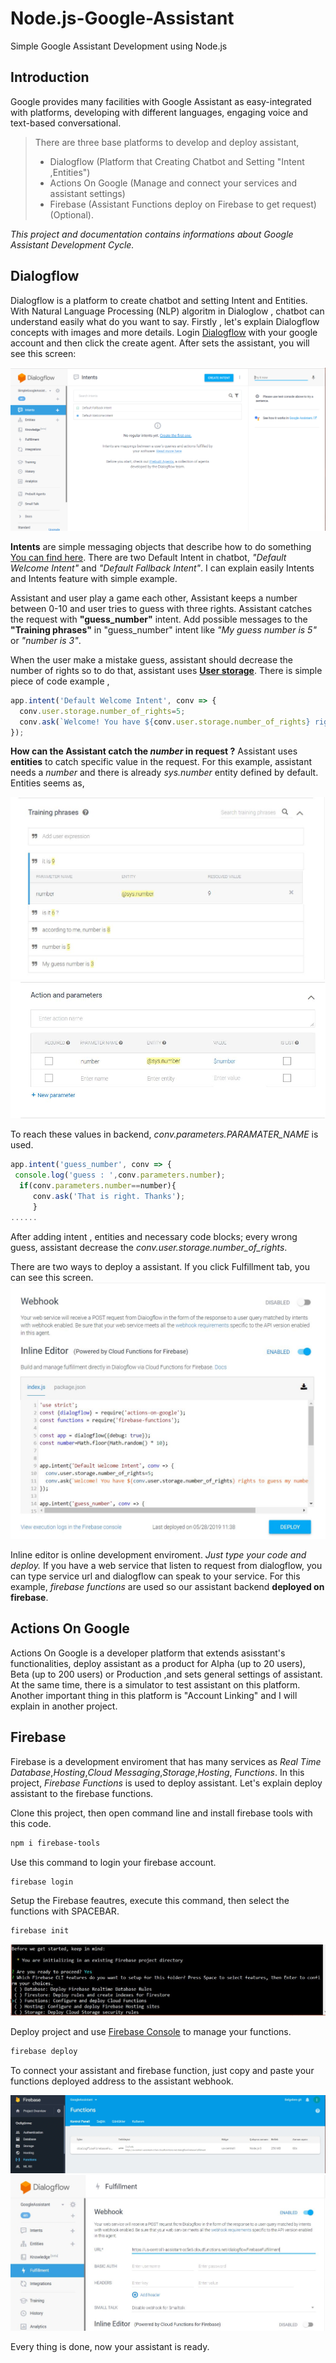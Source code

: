# Node.js-Google-Assistant
Simple Google Assistant Development using Node.js

## Introduction
Google provides many facilities with Google Assistant as easy-integrated with platforms, developing with different languages, engaging voice and text-based conversational.

>There are three base platforms to develop and deploy assistant,
> * Dialogflow (Platform that Creating Chatbot and Setting "Intent ,Entities")
> * Actions On Google (Manage and connect your services and assistant settings)
> * Firebase (Assistant Functions deploy on Firebase to get request)(Optional).

*This project and documentation contains informations about Google Assistant Development Cycle.*

## Dialogflow
Dialogflow is a platform to create chatbot and setting Intent and Entities. With Natural Language Processing (NLP) algoritm in Dialoglow , chatbot can understand easily what do you want to say.
Firstly , let's explain Dialogflow concepts with images and more details. 
Login [Dialogflow](https://dialogflow.com/) with your google account and then click the create agent. After sets the assistant, you will see this screen:

![Screenshot](images/dialogflow.png)

**Intents** are simple messaging objects that describe how to do something [You can find here](https://developers.google.com/actions/reference/rest/intents).
There are two Default Intent in chatbot, *"Default Welcome Intent"* and *"Default Fallback Intent"*. I can explain easily Intents and Intents feature with simple example. 

Assistant and user play a game each other, Assistant keeps a number between 0-10 and user tries to guess with three rights. Assistant catches the request with **"guess_number"** intent. Add possible messages to the  **"Training phrases"** in "guess_number" intent like *"My guess number is 5"* or *"number is 3"*. 

When the user make a mistake guess, assistant should decrease the number of rights so to do that, assistant uses [**User storage**](https://developers.google.com/actions/assistant/save-data). There is simple piece of code example , 

```javascript
app.intent('Default Welcome Intent', conv => {
  conv.user.storage.number_of_rights=5;
  conv.ask(`Welcome! You have ${conv.user.storage.number_of_rights} rights to guess my number. Say a number.`);
});
```
**How can the Assistant catch the *number* in request ?**
Assistant uses **entities** to catch specific value in the request. For this example, assistant needs a *number* and there is already  *sys.number* entity defined by default. Entities seems as,

![Entities in Training Phases](images/trainigphases.JPG)
![Actions and Paramaters](images/actionsandparamaters.JPG)

To reach these values in backend, *conv.parameters.PARAMATER_NAME* is used.

```javascript
app.intent('guess_number', conv => {
 console.log('guess : ',conv.parameters.number);
  if(conv.parameters.number==number){
     conv.ask('That is right. Thanks');
     }
......
```
After adding intent , entities and necessary code blocks; every wrong guess, assistant decrease the *conv.user.storage.number_of_rights*.

There are two ways to deploy a assistant. If you click Fulfillment tab, you can see this screen. 
![Fulfillment](images/Fulfillment.JPG)

Inline editor is online development enviroment. *Just type your code and deploy.*
If you have a web service that listen to request from dialogflow, you can type service url and dialogflow can speak to your service.
For this example, *firebase functions* are used so our assistant backend **deployed on firebase**.

## Actions On Google
Actions On Google is a developer platform that extends asisstant's functionalities, deploy assistant as a product for Alpha (up to 20 users), Beta (up to 200 users) or Production ,and sets general settings of assistant. At the same time, there is a simulator to test assistant on this platform. Another important thing in this platform is "Account Linking" and I will explain in another project. 

## Firebase
Firebase is a development enviroment that has many services as *Real Time Database*,*Hosting*,*Cloud Messaging*,*Storage*,*Hosting*, *Functions*. In this project, *Firebase Functions* is used to deploy assistant. Let's explain deploy assistant to the firebase functions. 

Clone this project, then open command line and install firebase tools with this code.
```bash
npm i firebase-tools
```

Use this command to login your firebase account.
```bash
firebase login
```

Setup the Firebase feautres, execute this command, then select the functions with SPACEBAR.
```bash
firebase init
```
![Firebase CLI](images/firebase-cli.JPG)

Deploy project and use [Firebase Console](https://firebase.google.com/) to manage your functions.
```bash
firebase deploy
```
To connect your assistant and firebase function, just copy and paste your functions deployed address to the assistant webhook.

![Firebase Functions](images/firebase-functions.JPG)
![Webhook](images/webhook.JPG)

Every thing is done, now your assistant is ready.





 
